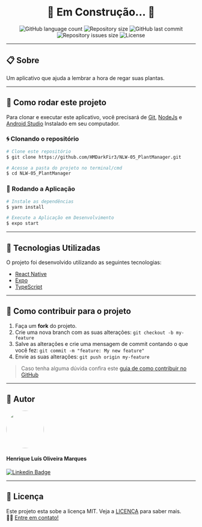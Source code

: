 <p align="center" >
  <img align="center" src="" />
</p>

<h1 align="center">
  🚧 Em Construção... 🚧
</h1>

<p align="center" >
  <img alt="GitHub language count" src="https://img.shields.io/github/languages/count/hmdarkfir3/NLW-05_PlantManager" />
  
  <img alt="Repository size" src="https://img.shields.io/github/repo-size/hmdarkfir3/NLW-05_PlantManager">
  
  <img alt="GitHub last commit" src="https://img.shields.io/github/last-commit/hmdarkfir3/NLW-05_PlantManager">
  
  <img alt="Repository issues size" src="https://img.shields.io/github/issues/hmdarkfir3/NLW-05_PlantManager">
  
  <img alt="License" src="https://img.shields.io/badge/license-MIT-blue.svg" />
</p>
  
---

## 📋 Sobre
Um aplicativo que ajuda a lembrar a hora de regar suas plantas.

---

## 📂 Como rodar este projeto

Para clonar e executar este aplicativo, você precisará de [Git](https://git-scm.com), [NodeJs](https://nodejs.org/en/) e [Android Studio](https://developer.android.com/studio) Instalado em seu computador.

### 🌀 Clonando o repositório

```bash
# Clone este repositório
$ git clone https://github.com/HMDarkFir3/NLW-05_PlantManager.git

# Acesse a pasta do projeto no terminal/cmd
$ cd NLW-05_PlantManager
```

### 🎲 Rodando a Aplicação

```bash
# Instale as dependências
$ yarn install

# Execute a Aplicação em Desenvolvimento
$ expo start

```

---

## 🚀 Tecnologias Utilizadas
 
O projeto foi desenvolvido utilizando as seguintes tecnologias:

- [React Native](https://reactnative.dev)
- [Expo](https://docs.expo.io)
- [TypeScript](https://www.typescriptlang.org)

---

## 💪 Como contribuir para o projeto

1. Faça um **fork** do projeto.
2. Crie uma nova branch com as suas alterações: `git checkout -b my-feature`
3. Salve as alterações e crie uma mensagem de commit contando o que você fez: `git commit -m "feature: My new feature"`
4. Envie as suas alterações: `git push origin my-feature`
> Caso tenha alguma dúvida confira este [guia de como contribuir no GitHub](https://github.com/firstcontributions/first-contributions)

---

## 🧑 Autor

<img style="border-radius: 50%;" src="https://github.com/HMDarkFir3.png" width="100px;" alt=""/>
 <h4>Henrique Luís Oliveira Marques</h4>

[![Linkedin Badge](https://img.shields.io/badge/-Henrique-blue?style=flat-square&logo=Linkedin&logoColor=white&link=https://www.linkedin.com/in/henrique-luís-oliveira-marques-3406361a7/)](https://www.linkedin.com/in/henrique-luís-oliveira-marques-3406361a7/) 

---

## 📝 Licença
Este projeto esta sobe a licença MIT. Veja a [LICENÇA](./LICENSE) para saber mais. 
<br>
👋🏽 [Entre em contato!](https://www.linkedin.com/in/henrique-luís-oliveira-marques-3406361a7/)
